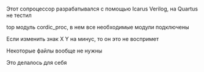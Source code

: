 Этот сопроцессор разрабатывался с помощью Icarus Verilog, на Quartus не тестил

top модуль cordic_proc, в нем все необходимые модули подключены

Если изменить знак X Y на минус, то он это не воспримет

Некоторые файлы вообще не нужны

Это делалось для себя

